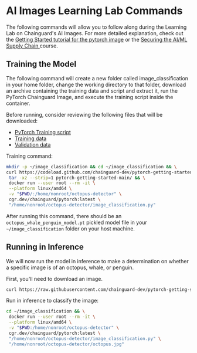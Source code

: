 
# AI Images Learning Lab Commands

The following commands will allow you to follow along during the Learning Lab on Chainguard's AI Images. For more detailed explanation, check out the [Getting Started tutorial for the pytorch image](https://edu.chainguard.dev/chainguard/chainguard-images/getting-started/pytorch/) or the [Securing the AI/ML Supply Chain ](https://courses.chainguard.dev/securing-ai) course.

## Training the Model

The following command will create a new folder called image_classification in your home folder, change the working directory to that folder, download an archive containing the training data and script and extract it, run the PyTorch Chainguard Image, and execute the training script inside the container.

Before running, consider reviewing the following files that will be downloaded:

- [PyTorch Training script](https://github.com/chainguard-dev/pytorch-getting-started/blob/main/image_classification.py)
- [Training data](https://github.com/chainguard-dev/pytorch-getting-started/tree/main/data/octopus-penguin-whale/train)
- [Validation data](https://github.com/chainguard-dev/pytorch-getting-started/tree/main/data/octopus-penguin-whale/val)


Training command:

```bash
mkdir -p ~/image_classification && cd ~/image_classification && \
curl https://codeload.github.com/chainguard-dev/pytorch-getting-started/tar.gz/main | \
 tar -xz --strip=1 pytorch-getting-started-main/ && \
 docker run --user root --rm -it \
 --platform linux/amd64 \
 -v "$PWD/:/home/nonroot/octopus-detector" \
 cgr.dev/chainguard/pytorch:latest \
 "/home/nonroot/octopus-detector/image_classification.py"
```

After running this command, there should be an `octopus_whale_penguin_model.pt` pickled model file in your `~/image_classification` folder on your host machine.

## Running in Inference

We will now run the model in inference to make a determination on whether a specific image is of an octopus, whale, or penguin.

First, you'll need to download an image. 

```bash
curl https://raw.githubusercontent.com/chainguard-dev/pytorch-getting-started/main/inference-images/octopus.jpg > ~/image_classification/octopus.jpg
```

Run in inference to classify the image:

```bash
cd ~/image_classification && \
 docker run --user root --rm -it \
 --platform linux/amd64 \
 -v "$PWD:/home/nonroot/octopus-detector" \
 cgr.dev/chainguard/pytorch:latest \
 "/home/nonroot/octopus-detector/image_classification.py" \
 "/home/nonroot/octopus-detector/octopus.jpg"
```
